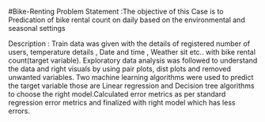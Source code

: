 #Bike-Renting
Problem Statement :The objective of this Case is to Predication of bike rental count on daily based on the environmental and seasonal settings

Description : Train data was given with the details of registered number of users, temperature details , Date and time , Weather sit etc..  with bike rental count(target variable). Exploratory data analysis was followed to understand the data and right visuals by using pair plots, dist plots and removed unwanted variables. Two machine learning algorithms were used to predict the target variable those are Linear regression and Decision tree algorithms to choose the right model.Calculated error metrics as per standard regression error metrics and finalized with right model which has less errors.
